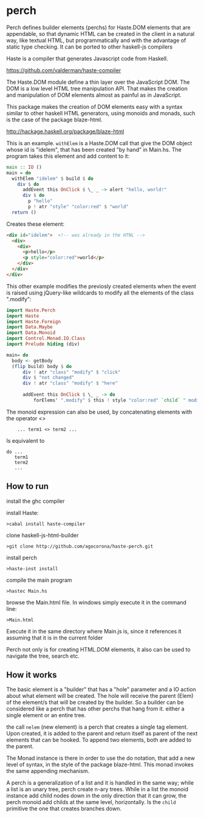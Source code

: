 perch
=================

Perch defines builder elements (perchs) for Haste.DOM elements that are appendable, so that dynamic HTML can be created in the client in a natural way, like textual HTML, but programmatically and with the advantage of static type checking. It can be ported to other haskell-js compilers

Haste is a compiler that generates Javascript code from Haskell.

https://github.com/valderman/haste-compiler

The Haste.DOM module define a thin layer over the JavaScript DOM. The DOM is a low level HTML tree manipulation API. That makes the creation and manipulation of DOM elements almost as painful as in JavaScript.

This package makes the creation of DOM elements easy with a syntax  similar to other haskell HTML generators, using monoids and monads, such is the case of the package blaze-html.

http://hackage.haskell.org/package/blaze-html

This is an example. `withElem`  is a Haste.DOM call that give the DOM object whose id is "idelem", that has been created "by hand" in Main.hs. The program takes this element and add content to it:

```haskell
main :: IO ()
main = do
  withElem "idelem" $ build $ do
    div $ do
      addEvent this OnClick $ \_ _ -> alert "hello, world!"
      div $ do
        p "hello"
        p ! atr "style" "color:red" $ "world"
  return ()
```

Creates these element:

```html
<div id="idelem">  <!-- was already in the HTNL -->
  <div>
    <div>
      <p>hello</p>
      <p style="color:red">world</p>
    </div>
  </div>
</div>
```

This other example modifies the previosly created elements when the event is raised using jQuery-like wildcards to modify all the elements of the class ".modify":

```haskell
import Haste.Perch
import Haste
import Haste.Foreign
import Data.Maybe
import Data.Monoid
import Control.Monad.IO.Class
import Prelude hiding (div)

main= do
  body <- getBody
  (flip build) body $ do
      div ! atr "class" "modify" $ "click"
      div $ "not changed"
      div ! atr "class" "modify" $ "here"
      
      addEvent this OnClick $ \_ _ -> do
          forElems' ".modify" $ this ! style "color:red" `child` " modified"
```

The  monoid expression can also be used, by concatenating elements with the operator <>

        ... term1 <> term2 ...


Is equivalent to

    do ...
       term1
       term2
       ...

How to run
----------

install the ghc compiler

install Haste:

    >cabal install haste-compiler

clone haskell-js-html-builder

    >git clone http://github.com/agocorona/haste-perch.git

install perch

    >haste-inst install

compile the main program

    >hastec Main.hs

browse the Main.html file. In windows simply execute it in the command line:

    >Main.html

Execute it in the same directory where Main.js is, since it references it assuming that it is in the current folder

Perch not only is for creating HTML.DOM elements, it also can be used to navigate the tree, search
etc.


How it works
------------

The basic element is a "builder" that has a "hole" parameter and a IO action about what element will be created. The hole will receive the parent (Elem) of the element/s that will be created by the builder. So a builder can be considered like a perch that has other perchs that hang from it. either a single element or an entire tree.

the call `nelem` (new element) is a perch that creates a single tag element. Upon created, it  is added to the parent and return itself as parent of the next elements that can be hooked. To append two elements, both are added to the parent.

The Monad instance is there in order to use the do notation, that add a new level of syntax, in the style of the package blaze-html. This monad invokes the same appending mechanism.

A perch is a generalization of a list and it is handled in the same way;
while a list is an unary tree, perch create n-ary trees. While in a list the monoid instance add child nodes
down in the only direction that it can grow, the perch monoid add childs at the same level, horizontally.
Is the `child` primitive the one that creates branches down.
